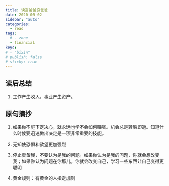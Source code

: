 ```yaml
---
title: 读富爸爸穷爸爸
date: 2020-06-02
sidebar: "auto"
categories:
  - read
tags:
  # - zone
  - financial
keys:
# - "bixin"
# publish: false
# sticky: true
---
```





## 读后总结

1. 工作产生收入，事业产生资产。




## 原句摘抄

1. 如果你不能下定决心，就永远也学不会如何赚钱。机会总是转瞬即逝。知道什么时候要迅速做出决定是一项非常重要的技能。

2. 无知使恐惧和欲望更加强烈

3. 停止责备我，不要认为是我的问题。如果你认为是我的问题，你就会想改变我；如果你认为问题在你那儿，你就会改变自己，学习一些东西让自己变得更聪明

4. 黄金规则：有黄金的人指定规则


<br/>
<Valine></Valine>